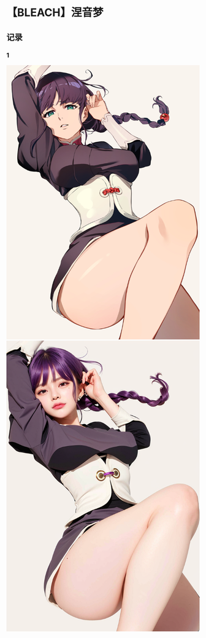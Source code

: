 # 【BLEACH】涅音梦

## 记录

<!-- tabs:start -->

### **1**

![](../../assets/original/778092.jpg ':size=42%')
![](../../assets/AI/00002-2877440833.png ':size=40%')

<!-- tabs:end -->